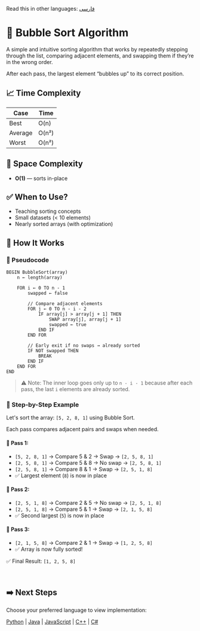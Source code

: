 Read this in other languages: [فارسی](/sorting/bubble-sort/README.fa.md)

# 🔵 Bubble Sort Algorithm

A simple and intuitive sorting algorithm that works by repeatedly stepping through the list, comparing adjacent elements, and swapping them if they’re in the wrong order.

After each pass, the largest element “bubbles up” to its correct position.

## 📈 Time Complexity

| Case      | Time       |
|-----------|------------|
| Best      | O(n)       |
| Average   | O(n²)      |
| Worst     | O(n²)      |

## 💾 Space Complexity
- **O(1)** — sorts in-place

## ✅ When to Use?
- Teaching sorting concepts
- Small datasets (< 10 elements)
- Nearly sorted arrays (with optimization)


## 🔄 How It Works
### 🧩 Pseudocode
```
BEGIN BubbleSort(array)
    n ← length(array)

    FOR i ← 0 TO n - 1
        swapped ← false

        // Compare adjacent elements
        FOR j ← 0 TO n - i - 2
            IF array[j] > array[j + 1] THEN
                SWAP array[j], array[j + 1]
                swapped ← true
            END IF
        END FOR

        // Early exit if no swaps → already sorted
        IF NOT swapped THEN
            BREAK
        END IF
    END FOR
END
```

> ⚠️ Note: The inner loop goes only up to `n - i - 1` because after each pass, the last `i` elements are already sorted.

### 🔄 Step-by-Step Example

Let's sort the array: `[5, 2, 8, 1]` using Bubble Sort.

Each pass compares adjacent pairs and swaps when needed.

#### 🔁 Pass 1:
- `[5, 2, 8, 1]` → Compare 5 & 2 → Swap → `[2, 5, 8, 1]`
- `[2, 5, 8, 1]` → Compare 5 & 8 → No swap → `[2, 5, 8, 1]`
- `[2, 5, 8, 1]` → Compare 8 & 1 → Swap → `[2, 5, 1, 8]`
- ✅ Largest element (`8`) is now in place

#### 🔁 Pass 2:
- `[2, 5, 1, 8]` → Compare 2 & 5 → No swap → `[2, 5, 1, 8]`
- `[2, 5, 1, 8]` → Compare 5 & 1 → Swap → `[2, 1, 5, 8]`
- ✅ Second largest (`5`) is now in place

#### 🔁 Pass 3:
- `[2, 1, 5, 8]` → Compare 2 & 1 → Swap → `[1, 2, 5, 8]`
- ✅ Array is now fully sorted!

✅ Final Result: `[1, 2, 5, 8]`


<br />

## ➡️ Next Steps

Choose your preferred language to view implementation:

[Python](/sorting/bubble-sort/python/bubble_sort.py) | [Java](/sorting/bubble-sort/java/BubbleSort.java) | [JavaScript](/sorting/bubble-sort/javascript/bubble-sort.js) | [C++](/sorting/bubble-sort/c++/bubble_sort.cpp) | [C#](/sorting/bubble-sort/csharp/BubbleSort.cs)